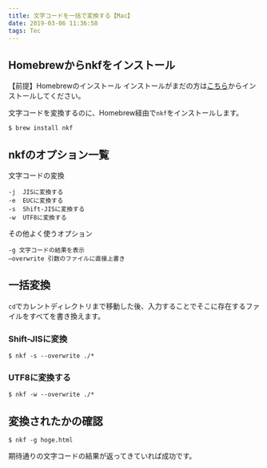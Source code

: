 ```yaml
---
title: 文字コードを一括で変換する【Mac】
date: 2019-03-06 11:36:58
tags: Tec
---
```



## Homebrewからnkfをインストール

【前提】Homebrewのインストール
インストールがまだの方は[こちら](https://brew.sh/index_ja)からインストールしてください。

文字コードを変換するのに、Homebrew経由で``nkf``をインストールします。

```
$ brew install nkf
```

## nkfのオプション一覧

文字コードの変換
```
-j  JISに変換する
-e  EUCに変換する
-s  Shift-JISに変換する
-w  UTF8に変換する
```

その他よく使うオプション
```
-g 文字コードの結果を表示
–overwrite 引数のファイルに直接上書き
```


## 一括変換

``cd``でカレントディレクトリまで移動した後、入力することでそこに存在するファイルをすべてを書き換えます。


### Shift-JISに変換

```
$ nkf -s --overwrite ./*
```

### UTF8に変換する

```
$ nkf -w --overwrite ./*
```

## 変換されたかの確認

```
$ nkf -g hoge.html
```

期待通りの文字コードの結果が返ってきていれば成功です。